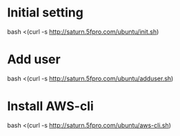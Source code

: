 # Initial setting
bash <(curl -s http://saturn.5fpro.com/ubuntu/init.sh)

# Add user
bash <(curl -s http://saturn.5fpro.com/ubuntu/adduser.sh)

# Install AWS-cli
bash <(curl -s http://saturn.5fpro.com/ubuntu/aws-cli.sh)
